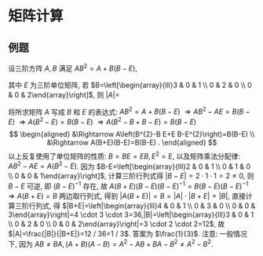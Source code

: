 # 矩阵计算

## 例题
设三阶方阵 $A, B$ 满足 $A B^{2}=A+B(B-E)$,

 其中 $E$ 为三阶单位矩阵, 若 $B=\left[\begin{array}{lll}3 & 0 & 1 \\ 0 & 2 & 0 \\ 0 & 0 & 2\end{array}\right]$, 则 $|A|=$

 将所求矩阵 $A$ 写成 $B$ 和 $E$ 的表达式: $A B^{2}=A+B(B-E)$ $\Rightarrow A B^{2}-A E=B(B-E)$ $\Rightarrow A\left(B^{2}-E\right)=B(B-E)$ $\Rightarrow A\left(B^{2}-B+B-E\right)=B(B-E)$
$$
\begin{aligned}
&\Rightarrow A\left(B^{2}-B E+E B-E^{2}\right)=B(B-E) \\
&\Rightarrow A(B+E)(B-E)=B(B-E) .
\end{aligned}
$$
以上反复使用了单位矩阵的性质: $B=B E=E B, E^{2}=E$, 以及矩阵乘法分配律: $A B^{2}-A E=A\left(B^{2}-E\right)$.
因为 $B-E=\left[\begin{array}{lll}2 & 0 & 1 \\ 0 & 1 & 0 \\ 0 & 0 & 1\end{array}\right]$, 计算三阶行列式得 $|B-E|=2 \cdot 1 \cdot 1=2 \neq 0$, 则 $B-E$ 可逆, 即 $(B-E)^{-1}$ 存在, 故 $A(B+E)(B-E)(B-E)^{-1}=B(B-E)(B-E)^{-1}$ $\Rightarrow A(B+E)=B$
两边取行列式, 得到 $|A(B+E)|=B=|A| \cdot|B+E|=|B|$,
直接计算三阶行列式, 得 $|B+E|=\left|\begin{array}{lll}4 & 0 & 1 \\ 0 & 3 & 0 \\ 0 & 0 & 3\end{array}\right|=4 \cdot 3 \cdot 3=36,|B|=\left|\begin{array}{lll}3 & 0 & 1 \\ 0 & 2 & 0 \\ 0 & 0 & 2\end{array}\right|=3 \cdot 2 \cdot 2=12$, 故 $|A|=\frac{|B|}{|B+E|}=12 / 36=1 / 3$.
答案为 $\frac{1}{3}$.
注意: 一般情况下, 因为 $A B \neq B A,(A+B)(A-B)=A^{2}-A B+B A-B^{2} \neq A^{2}-B^{2}$.